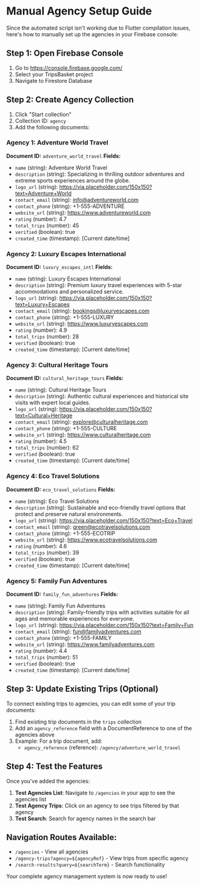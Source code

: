 # Manual Agency Setup Guide

Since the automated script isn't working due to Flutter compilation issues, here's how to manually set up the agencies in your Firebase console:

## Step 1: Open Firebase Console
1. Go to https://console.firebase.google.com/
2. Select your TripsBasket project
3. Navigate to Firestore Database

## Step 2: Create Agency Collection
1. Click "Start collection"
2. Collection ID: `agency`
3. Add the following documents:

### Agency 1: Adventure World Travel
**Document ID:** `adventure_world_travel`
**Fields:**
- `name` (string): Adventure World Travel
- `description` (string): Specializing in thrilling outdoor adventures and extreme sports experiences around the globe.
- `logo_url` (string): https://via.placeholder.com/150x150?text=Adventure+World
- `contact_email` (string): info@adventureworld.com
- `contact_phone` (string): +1-555-ADVENTURE
- `website_url` (string): https://www.adventureworld.com
- `rating` (number): 4.7
- `total_trips` (number): 45
- `verified` (boolean): true
- `created_time` (timestamp): [Current date/time]

### Agency 2: Luxury Escapes International
**Document ID:** `luxury_escapes_intl`
**Fields:**
- `name` (string): Luxury Escapes International
- `description` (string): Premium luxury travel experiences with 5-star accommodations and personalized service.
- `logo_url` (string): https://via.placeholder.com/150x150?text=Luxury+Escapes
- `contact_email` (string): bookings@luxuryescapes.com
- `contact_phone` (string): +1-555-LUXURY
- `website_url` (string): https://www.luxuryescapes.com
- `rating` (number): 4.9
- `total_trips` (number): 28
- `verified` (boolean): true
- `created_time` (timestamp): [Current date/time]

### Agency 3: Cultural Heritage Tours
**Document ID:** `cultural_heritage_tours`
**Fields:**
- `name` (string): Cultural Heritage Tours
- `description` (string): Authentic cultural experiences and historical site visits with expert local guides.
- `logo_url` (string): https://via.placeholder.com/150x150?text=Cultural+Heritage
- `contact_email` (string): explore@culturalheritage.com
- `contact_phone` (string): +1-555-CULTURE
- `website_url` (string): https://www.culturalheritage.com
- `rating` (number): 4.5
- `total_trips` (number): 62
- `verified` (boolean): true
- `created_time` (timestamp): [Current date/time]

### Agency 4: Eco Travel Solutions
**Document ID:** `eco_travel_solutions`
**Fields:**
- `name` (string): Eco Travel Solutions
- `description` (string): Sustainable and eco-friendly travel options that protect and preserve natural environments.
- `logo_url` (string): https://via.placeholder.com/150x150?text=Eco+Travel
- `contact_email` (string): green@ecotravelsolutions.com
- `contact_phone` (string): +1-555-ECOTRIP
- `website_url` (string): https://www.ecotravelsolutions.com
- `rating` (number): 4.6
- `total_trips` (number): 39
- `verified` (boolean): true
- `created_time` (timestamp): [Current date/time]

### Agency 5: Family Fun Adventures
**Document ID:** `family_fun_adventures`
**Fields:**
- `name` (string): Family Fun Adventures
- `description` (string): Family-friendly trips with activities suitable for all ages and memorable experiences for everyone.
- `logo_url` (string): https://via.placeholder.com/150x150?text=Family+Fun
- `contact_email` (string): fun@familyadventures.com
- `contact_phone` (string): +1-555-FAMILY
- `website_url` (string): https://www.familyadventures.com
- `rating` (number): 4.4
- `total_trips` (number): 51
- `verified` (boolean): true
- `created_time` (timestamp): [Current date/time]

## Step 3: Update Existing Trips (Optional)
To connect existing trips to agencies, you can edit some of your trip documents:

1. Find existing trip documents in the `trips` collection
2. Add an `agency_reference` field with a DocumentReference to one of the agencies above
3. Example: For a trip document, add:
   - `agency_reference` (reference): `/agency/adventure_world_travel`

## Step 4: Test the Features
Once you've added the agencies:

1. **Test Agencies List**: Navigate to `/agencies` in your app to see the agencies list
2. **Test Agency Trips**: Click on an agency to see trips filtered by that agency
3. **Test Search**: Search for agency names in the search bar

## Navigation Routes Available:
- `/agencies` - View all agencies
- `/agency-trips?agency=${agencyRef}` - View trips from specific agency
- `/search-results?query=${searchTerm}` - Search functionality

Your complete agency management system is now ready to use!
